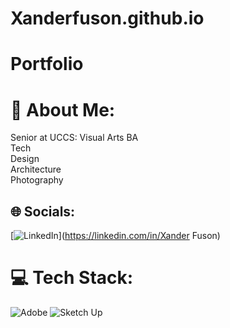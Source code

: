 # Xanderfuson.github.io

# Portfolio

# 💫 About Me:
Senior at UCCS: Visual Arts BA<br>Tech<br>Design <br>Architecture<br>Photography 


## 🌐 Socials:
[![LinkedIn](https://img.shields.io/badge/LinkedIn-%230077B5.svg?logo=linkedin&logoColor=white)](https://linkedin.com/in/Xander Fuson) 

# 💻 Tech Stack:
![Adobe](https://img.shields.io/badge/adobe-%23FF0000.svg?style=for-the-badge&logo=adobe&logoColor=white) ![Sketch Up](https://img.shields.io/badge/SketchUp-005F9E?style=for-the-badge&logo=sketchup&logoColor=white)


<!-- Proudly created with GPRM ( https://gprm.itsvg.in ) -->
